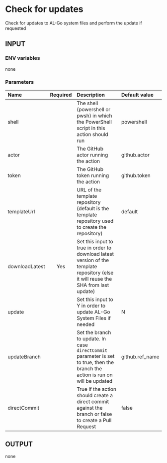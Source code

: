 # Check for updates
Check for updates to AL-Go system files and perform the update if requested

## INPUT

### ENV variables
none

### Parameters
| Name | Required | Description | Default value |
| :-- | :-: | :-- | :-- |
| shell | | The shell (powershell or pwsh) in which the PowerShell script in this action should run | powershell |
| actor | | The GitHub actor running the action | github.actor |
| token | | The GitHub token running the action | github.token |
| templateUrl | | URL of the template repository (default is the template repository used to create the repository) | default |
| downloadLatest | Yes | Set this input to true in order to download latest version of the template repository (else it will reuse the SHA from last update) | |
| update | | Set this input to Y in order to update AL-Go System Files if needed | N |
| updateBranch | | Set the branch to update. In case `directCommit` parameter is set to true, then the branch the action is run on will be updated | github.ref_name |
| directCommit | | True if the action should create a direct commit against the branch or false to create a Pull Request | false |

## OUTPUT
none
